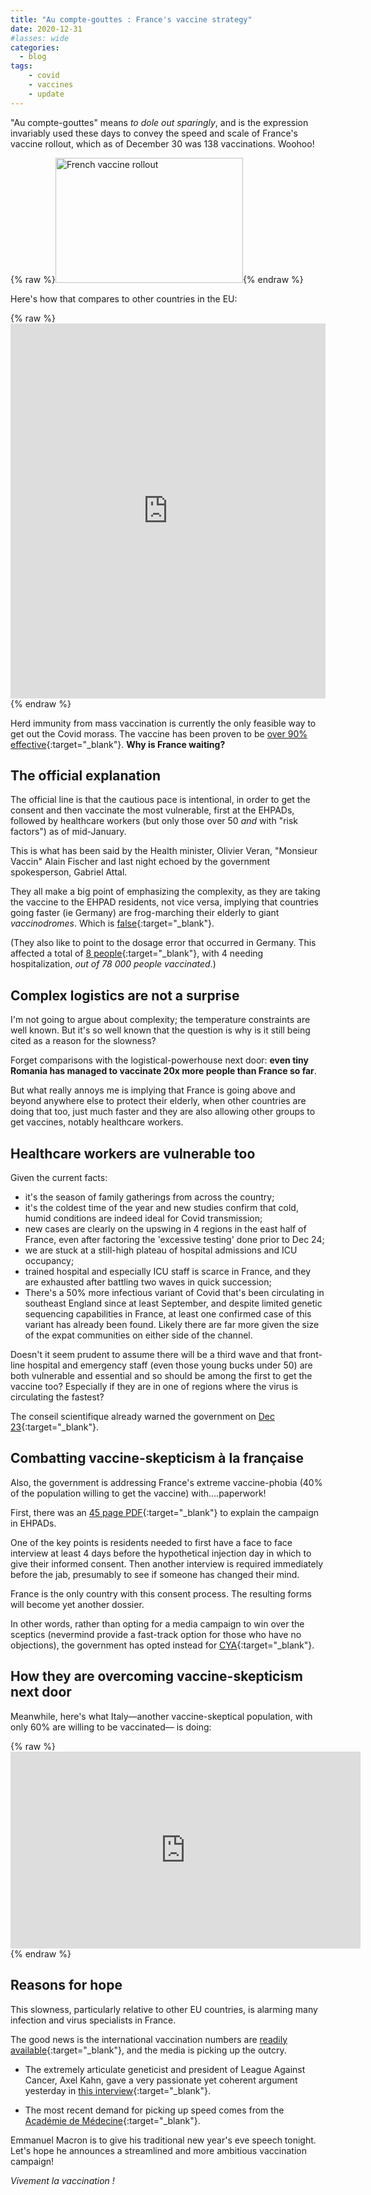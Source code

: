 ```yaml
---
title: "Au compte-gouttes : France's vaccine strategy"
date: 2020-12-31
#lasses: wide
categories:
  - blog
tags:
    - covid
    - vaccines
    - update
---
```


"Au compte-gouttes" means *to dole out sparingly*, and is the expression invariably used these days to convey the speed and scale of France's vaccine rollout, which as of December 30 was 138 vaccinations. Woohoo!

{% raw %}<img height="200" width="300" alt="French vaccine rollout" src='https://images-na.ssl-images-amazon.com/images/I/41VKeZYVHhL._AC_SL1020_.jpg' class="center">{% endraw %}

Here's how that compares to other countries in the EU:

{% raw %}<iframe src="https://ourworldindata.org/grapher/cumulative-covid-vaccinations?tab=chart&stackMode=absolute&time=latest&country=DEU~DNK~EST~HUN~LTU~PRT~POL~BGR~ROU~ITA~LVA~AUT~HRV~GRC~LUX~ISL~FRA&region=World" loading="lazy" style="width: 100%; height: 600px; border: 0px none;"></iframe>{% endraw %}

Herd immunity from mass vaccination is currently the only feasible way to get out the Covid morass. The vaccine has been proven to be [over 90% effective](https://www.cdc.gov/coronavirus/2019-ncov/vaccines/different-vaccines/Pfizer-BioNTech.html){:target="_blank"}. **Why is France waiting?**

## The official explanation

The official line is that the cautious pace is intentional, in order to get the consent and then vaccinate the most vulnerable, first at the EHPADs, followed by healthcare workers (but only those over 50 _and_ with "risk factors") as of mid-January.

This is what has been said by the Health minister, Olivier Veran, "Monsieur Vaccin" Alain Fischer and last night echoed by the government spokesperson, Gabriel Attal.

They all make a big point of emphasizing the complexity, as they are taking the vaccine to the EHPAD residents, not vice versa, implying that countries going faster (ie Germany) are frog-marching their elderly to giant _vaccinodromes_. Which is [false](https://www.france24.com/en/europe/20201226-in-germany-101-year-old-woman-first-to-receive-covid-19-vaccine){:target="_blank"}.

(They also like to point to the dosage error that occurred in Germany. This affected a total of [8 people](https://www.dw.com/en/coronavirus-german-care-home-workers-accidentally-given-vaccine-overdose/a-56077717){:target="_blank"}, with 4 needing hospitalization, _out of 78 000 people vaccinated_.)

## Complex logistics are not a surprise

I'm not going to argue about complexity; the temperature constraints are well known. But it's so well known that the question is why is it still being cited as a reason for the slowness?

Forget comparisons with the logistical-powerhouse next door: **even tiny Romania has managed to vaccinate 20x more people than France so far**.

But what really annoys me is implying that France is going above and beyond anywhere else to protect their elderly, when other countries are doing that too, just much faster and they are also allowing other groups to get vaccines, notably healthcare workers.

## Healthcare workers are vulnerable too

Given the current facts:

* it's the season of family gatherings from across the country;
* it's the coldest time of the year and new studies confirm that cold, humid conditions are indeed ideal for Covid transmission;
* new cases are clearly on the upswing in 4 regions in the east half of France, even after factoring the 'excessive testing' done prior to Dec 24;
* we are stuck at a still-high plateau of hospital admissions and ICU occupancy;
* trained hospital and especially ICU staff is scarce in France, and they are exhausted after battling two waves in quick succession;
* There's a 50% more infectious variant of Covid that's been circulating in southeast England since at least September, and despite limited genetic sequencing capabilities in France, at least one confirmed case of this variant has already been found. Likely there are far more given the size of the expat communities on either side of the channel.

Doesn't it seem prudent to assume there will be a third wave and that front-line hospital and emergency staff (even those young bucks under 50) are both vulnerable and essential and so should be among the first to get the vaccine too? Especially if they are in one of regions where the virus is circulating the fastest?

The conseil scientifique already warned the government on [Dec 23](https://en.wikipedia.org/wiki/Cover_your_ass){:target="_blank"}.

## Combatting vaccine-skepticism à la française

Also, the government is addressing France's extreme vaccine-phobia (40% of the population willing to get the vaccine) with....paperwork!

First, there was an [45 page PDF](https://solidarites-sante.gouv.fr/IMG/pdf/guide_vaccination_contre_la_covid_ehpad_-_usld.pdf){:target="_blank"} to explain the campaign in EHPADs.

One of the key points is residents needed to first have a face to face interview at least 4 days before the hypothetical injection day in which to give their informed consent.  Then another interview is required immediately before the jab, presumably to see if someone has changed their mind.

France is the only country with this consent process. The resulting forms will become yet another dossier.

In other words, rather than opting for a media campaign to win over the sceptics (nevermind provide a fast-track option for those who have no objections), the government has opted instead for [CYA](https://en.wikipedia.org/wiki/Cover_your_ass){:target="_blank"}.

## How they are overcoming vaccine-skepticism next door

Meanwhile, here's what Italy—another vaccine-skeptical population, with only 60% are willing to be vaccinated— is doing:

{% raw %}<iframe width="560" height="315" src="https://www.youtube.com/embed/KtwDgx-L0so" frameborder="0" allow="accelerometer; autoplay; clipboard-write; encrypted-media; gyroscope; picture-in-picture" allowfullscreen></iframe>{% endraw %}

## Reasons for hope

This slowness, particularly relative to other EU countries, is alarming many infection and virus specialists in France.

The good news is the international vaccination numbers are [readily available](https://ourworldindata.org/covid-vaccinations){:target="_blank"}, and the media is picking up the outcry.

* The extremely articulate geneticist and president of League Against Cancer, Axel Kahn, gave a very passionate yet coherent argument yesterday in [this interview](https://www.bfmtv.com/sante/vaccination-le-geneticien-axel-kahn-deplore-une-trop-grande-prudence_AD-202012300092.html){:target="_blank"}.

* The most recent demand for picking up speed comes from the [Académie de Médecine](https://www.bfmtv.com/sante/coronavirus-l-academie-de-medecine-denonce-le-demarrage-tres-lent-de-la-vaccination_AD-202012310141.html){:target="_blank"}.

Emmanuel Macron is to give his traditional new year's eve speech tonight. Let's hope he announces a streamlined and more ambitious vaccination campaign!

_Vivement la vaccination !_
